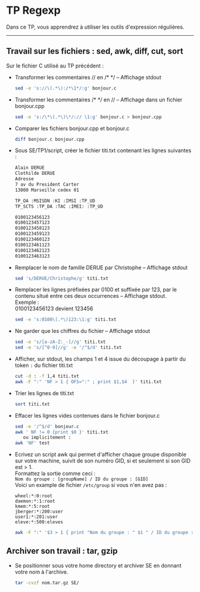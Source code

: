# TP Regexp

Dans ce TP, vous apprendrez à utiliser les outils d'expression régulières.

---

## Travail sur les fichiers : sed, awk, diff, cut, sort

Sur le fichier C utilisé au TP précédent : 

- Transformer les commentaires // en /* */ – Affichage stdout

    ```bash linenums="1"
    sed -e 's://\(.*\):/*\1*/:g' bonjour.c
    ```
         
- Transformer les commentaires /* */ en // – Affichage dans un fichier bonjour.cpp

    ```bash linenums="1"
    sed -e 's:/\*\(.*\)\*/:// \1:g' bonjour.c > bonjour.cpp
    ``` 
        
- Comparer les fichiers bonjour.cpp et bonjour.c 

    ```bash linenums="1"
    diff bonjour.c bonjour.cpp
    ```
        
- Sous SE/TP1/script, créer le fichier titi.txt contenant les lignes suivantes :

    ```bash linenums="1"
    Alain DERUE
    Clothilde DERUE
    Adresse
    7 av du President Carter
    13000 Marseille cedex 01
    
    TP_OA :MSISDN :KI :IMSI :TP_UD
    TP_SCTS :TP_DA :TAC :IMEI: :TP_UD
  
    0100123456123
    0100123457123
    0100123458123
    0100123459123
    0100123460123
    0100123461123
    0100123462123
    0100123463123
    ```
         
- Remplacer le nom de famille DERUE par Christophe – Affichage stdout

     ```bash linenums="1"
     sed 's/DERUE/Christophe/g' titi.txt
     ```  
  
- Remplacer les lignes préfixées par 0100 et suffixée par 123, par le contenu situé entre ces deux occurrences – Affichage stdout.  
    Exemple :  
        0100123456123 devient 123456
 
     ```bash linenums="1"
     sed -e 's:0100\(.*\)123:\1:g' titi.txt
     ```   

- Ne garder que les chiffres du fichier – Affichage stdout

     ```bash linenums="1"
     sed -e 's/[a-zA-Z:_-]//g' titi.txt
     sed -e 's/[^0-9]//g' -e '/^$/d' titi.txt
     ``` 
  
- Afficher, sur stdout, les champs 1 et 4 issue du découpage à partir du token ``:`` du fichier titi.txt

     ```bash linenums="1"
     cut -d : -f 1,4 titi.txt
     awk -F ":" 'NF > 1 { OFS=":" ; print $1,$4  }' titi.txt
     ```
  
- Trier les lignes de titi.txt

     ```bash linenums="1"
     sort titi.txt
     ```
  
- Effacer les lignes vides contenues dans le fichier bonjour.c

     ```bash linenums="1"
     sed -e '/^$/d' bonjour.c
     awk ' NF != 0 {print $0 }' titi.txt
        ou implicitement :
     awk 'NF' test
     ```

- Ecrivez un script awk qui permet d'afficher chaque groupe disponible sur votre machine, suivit de son numéro GID, si et seulement si son GID est > 1.  
    Formattez la sortie comme ceci :   
    ``Nom du groupe : [groupName] / ID du groupe : [GID]``  
    Voici un example de fichier ``/etc/group`` si vous n'en avez pas :
    
    ```linenums="1"
    wheel:*:0:root
    daemon:*:1:root
    kmem:*:5:root
    jberger:*:200:user
    user1:*:201:user
    eleve:*:500:eleves
    ```  
    
     ```bash linenums="1"
     awk -F ":" '$3 > 1 { print "Nom du groupe : " $1 " / ID du groupe : " $3 }' /etc/group
     ```
        
## Archiver son travail : tar, gzip

- Se positionner sous votre home directory  et archiver SE en donnant votre nom à l'archive.

     ```bash linenums="1"
     tar -cvzf nom.tar.gz SE/
     ```